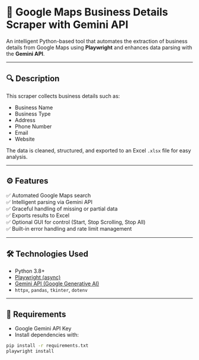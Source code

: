 # 📍 Google Maps Business Details Scraper with Gemini API

An intelligent Python-based tool that automates the extraction of business details from Google Maps using **Playwright** and enhances data parsing with the **Gemini API**.

---

## 🔍 Description

This scraper collects business details such as:

- Business Name  
- Business Type  
- Address  
- Phone Number  
- Email  
- Website  

The data is cleaned, structured, and exported to an Excel `.xlsx` file for easy analysis.

---

## ⚙️ Features

✅ Automated Google Maps search  
✅ Intelligent parsing via Gemini API  
✅ Graceful handling of missing or partial data  
✅ Exports results to Excel  
✅ Optional GUI for control (Start, Stop Scrolling, Stop All)  
✅ Built-in error handling and rate limit management  

---

## 🛠️ Technologies Used

- Python 3.8+  
- [Playwright (async)](https://playwright.dev/python/docs/intro)  
- [Gemini API (Google Generative AI)](https://ai.google.dev)  
- `httpx`, `pandas`, `tkinter`, `dotenv`

---

## 🔑 Requirements

- Google Gemini API Key  
- Install dependencies with:

```bash
pip install -r requirements.txt
playwright install
